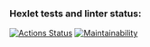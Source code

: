 ### Hexlet tests and linter status:
[![Actions Status](https://github.com/rogedkone/frontend-project-lvl1/workflows/hexlet-check/badge.svg)](https://github.com/rogedkone/frontend-project-lvl1/actions)
[![Maintainability](https://api.codeclimate.com/v1/badges/a99a88d28ad37a79dbf6/maintainability)](https://codeclimate.com/github/codeclimate/codeclimate/maintainability)
